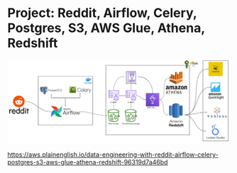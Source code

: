 # Project: Reddit, Airflow, Celery, Postgres, S3, AWS Glue, Athena, Redshift

![Project 02](./images/project-02.png)

https://aws.plainenglish.io/data-engineering-with-reddit-airflow-celery-postgres-s3-aws-glue-athena-redshift-96319d7a46bd
